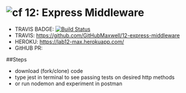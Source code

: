 ![cf](https://i.imgur.com/7v5ASc8.png) 12: Express Middleware
======
* TRAVIS BADGE: [![Build Status](https://travis-ci.com/GitHubMaxwell/12-express-middleware.svg?branch=max-clean-lab12)](https://travis-ci.com/GitHubMaxwell/12-express-middleware)
* TRAVIS: https://github.com/GitHubMaxwell/12-express-middleware
* HEROKU: https://lab12-max.herokuapp.com/
* GitHUB PR:

##Steps
* download (fork/clone) code
* type jest in terminal to see passing tests on desired http methods
* or run nodemon and experiment in postman
